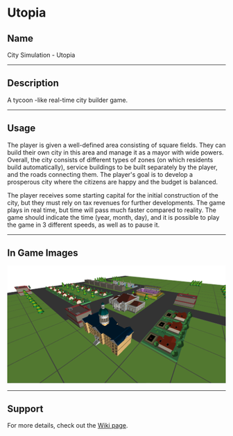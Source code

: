 # Utopia


## Name
City Simulation - Utopia

___
## Description
A tycoon -like real-time city builder game.

___
## Usage
The player is given a well-defined area consisting of square fields. They can build their own city in
this area and manage it as a mayor with wide powers. Overall, the city consists of different types of
zones (on which residents build automatically), service buildings to be built separately by the player,
and the roads connecting them. The player's goal is to develop a prosperous city where the citizens
are happy and the budget is balanced.

The player receives some starting capital for the initial construction of the city, but they must rely on
tax revenues for further developments. The game plays in real time, but time will pass much faster
compared to reality. The game should indicate the time (year, month, day), and it is possible
to play the game in 3 different speeds, as well as to pause it.

___

## In Game Images
![alt text](src/main/resources/textures/background.png "Full City - No HUD")
___
## Support
For more details, check out the [Wiki page](https://szofttech.inf.elte.hu/software-technology-2023/group-1/utopia/-/wikis/Utopia). 
